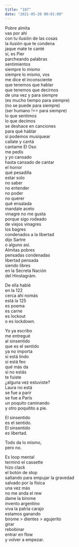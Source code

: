 ```yaml
---
title: "187"
date: "2021-05-20 00:01:00"
---
```


Pobre almita\
vas por ahí\
con tu ilusión de las cosas\
la ilusión que te condena\
jaque mate te canté\
sí, es Pier\
parcheando palabras\
sentimientos\
siempre lo mismo\
siempre lo mismo, vos\
me dice el inconsciente\
que tenemos que hablar\
que tenemos que decirnos\
de una vez y para siempre\
(es mucho tiempo para siempre)\
(no se puede para siempre)\
(ser humano !== para siempre)\
lo que sentimos\
lo que decimos\
se deshace en canciones\
para qué hablar\
si podemos musiquear\
callate y cantá\
cantame El Oso\
me pedís\
y yo cansado\
hasta cansado de cantar\
el horror\
qué pesadilla\
estar solo\
no saber\
no entender\
no poder\
no querer\
qué ensalada\
mandale aceto\
vinagre no me gusta\
porque sigo rodeado\
de viejos vinagres\
los bagres\
condenados a la libertad\
dijo Sartre\
o alguno así.\
Almitas pobres\
pensadas condenadas\
libertad pensada\
siendo libres\
en la Secreta Nación\
del Hinstagrám.

De ella hablé\
en la 122\
cerca ahí nomás\
está la 125\
es poema\
es carne\
es lockout\
o es lockdown.

Yo ya escribo\
me entregué\
al sinsentido\
que es el sentido\
ya no importa\
si está lindo\
si está feo\
qué más da\
si no estás\
te fuiste\
¿alguna vez estuviste?\
Laura no está\
se fue a parir\
se fue a París\
un poquito caminando\
y otro poquitito a pie.

El sinsentido\
es el sentido.\
El sinsentido\
es libertad.

Todo da lo mismo,\
pero no.

Es loop mental\
terminó el cassette\
hizo clack\
el botón de stop\
saltando para empujar la gravedad\
salvado por la física\
una vez más\
no me anda el rew\
dame la birome\
invento argentino\
viva la patria carajo\
estamos ganando\
birome > dientes > agujerito\
girar\
rebobinar\
entrar en flow\
y volver a empezar.
